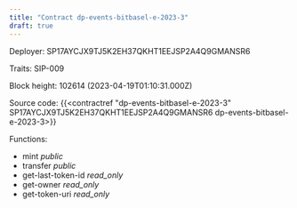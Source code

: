 ```yaml
---
title: "Contract dp-events-bitbasel-e-2023-3"
draft: true
---
```

Deployer: SP17AYCJX9TJ5K2EH37QKHT1EEJSP2A4Q9GMANSR6

Traits:
SIP-009 



Block height: 102614 (2023-04-19T01:10:31.000Z)

Source code: {{<contractref "dp-events-bitbasel-e-2023-3" SP17AYCJX9TJ5K2EH37QKHT1EEJSP2A4Q9GMANSR6 dp-events-bitbasel-e-2023-3>}}

Functions:

* mint _public_
* transfer _public_
* get-last-token-id _read_only_
* get-owner _read_only_
* get-token-uri _read_only_
